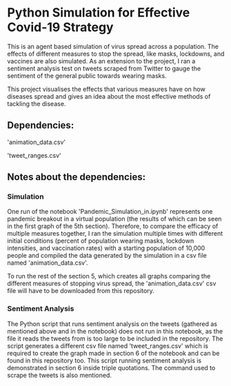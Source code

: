# Python Simulation for Effective Covid-19 Strategy

This is an agent based simulation of virus spread across a population. The effects of different measures to stop the spread, like masks, lockdowns, and vaccines are also simulated. As an extension to the project, I ran a sentiment analysis test on tweets scraped from Twitter to gauge the sentiment of the general public towards wearing masks.

This project visualises the effects that various measures have on how diseases spread and gives an idea about the most effective methods of tackling the disease.

## Dependencies:

'animation_data.csv'

'tweet_ranges.csv'

## Notes about the dependencies:

### Simulation

One run of the notebook 'Pandemic_Simulation_in.ipynb' represents one pandemic breakout in a virtual population (the results of which can be seen in the first graph of the 5th section). Therefore, to compare the efficacy of multiple measures together, I ran the simulation multiple times with different initial conditions (percent of population wearing masks, lockdown intensities, and vaccination rates) with a starting population of 10,000 people and compiled the data generated by the simulation in a csv file named 'animation_data.csv'. 

To run the rest of the section 5, which creates all graphs comparing the different measures of stopping virus spread, the 'animation_data.csv' csv file will have to be downloaded from this repository.

### Sentiment Analysis

The Python script that runs sentiment analysis on the tweets (gathered as mentioned above and in the notebook) does not run in this notebook, as the file it reads the tweets from is too large to be included in the repository. The script generates a different csv file named 'tweet_ranges.csv' which is required to create the graph made in section 6 of the notebook and can be found in this repository too. This script running sentiment analysis is demonstrated in section 6 inside triple quotations. The command used to scrape the tweets is also mentioned. 
